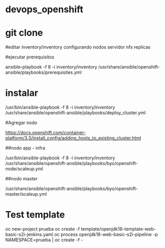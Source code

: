 # devops_openshift

# git clone 

#editar inventory/inventory configurando nodos servidor nfs replicas

#ejecutar prerequisitos

ansible-playbook -f 8 -i inventory/inventory /usr/share/ansible/openshift-ansible/playbooks/prerequisites.yml

# instalar 

/usr/bin/ansible-playbook -f 8 -i inventory/inventory /usr/share/ansible/openshift-ansible/playbooks/deploy_cluster.yml

#Agregar nodo

https://docs.openshift.com/container-platform/3.3/install_config/adding_hosts_to_existing_cluster.html

##nodo app - infra

/usr/bin/ansible-playbook -f 8 -i inventory/inventory /usr/share/ansible/openshift-ansible/playbooks/byo/openshift-node/scaleup.yml

##nodo master

/usr/share/ansible/openshift-ansible/playbooks/byo/openshift-master/scaleup.yml


# Test template ##

oc new-project prueba
oc create -f template/openjdk18-template-web-basic-s2i-jenkins.yaml
oc process openjdk18-web-basic-s2i-pipeline -p NAMESPACE=prueba  | oc create -f -
